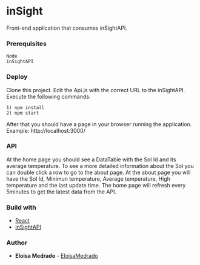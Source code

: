 # inSight
Front-end application that consumes inSightAPI.

### Prerequisites

```
Node
inSightAPI

```

### Deploy

Clone this project.
Edit the Api.js with the correct URL to the inSightAPI.
Execute the following commands:

```
1) npm install
2) npm start

```
After that you should have a page in your browser running the application.
Example: http://localhost:3000/

### API
At the home page you should see a DataTable with the Sol Id and its average temperature.
To see a more detailed information about the Sol you can double click a row to go to the about page.
At the about page you will have the Sol Id, Minimun temperature, Average temperature, High temperature and the last update time.
The home page will refresh every 5minutes to get the latest data from the API.

### Build with

* [React](https://reactjs.org/)
* [inSightAPI](https://github.com/EloisaMedrado/inSightAPI/)

### Author

* **Eloisa Medrado** -  [EloisaMedrado](https://github.com/EloisaMedrado)
